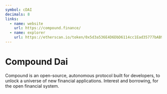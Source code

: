 ```yaml
---
symbol: cDAI
decimals: 8
links:
  - name: website
    url: https://compound.finance/
  - name: explorer
    url: https://etherscan.io/token/0x5d3a536E4D6DbD6114cc1Ead35777bAB948E3643
---
```


# Compound Dai

Compound is an open-source, autonomous protocol built for developers, to unlock a universe of new financial applications. Interest and borrowing, for the open financial system.

